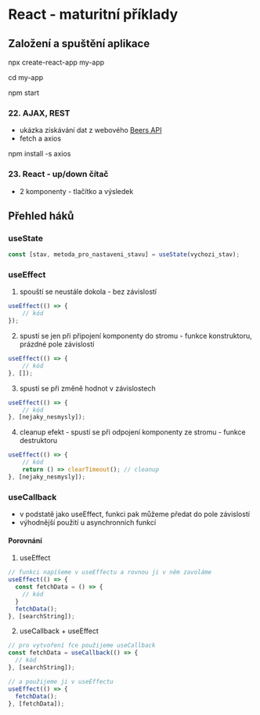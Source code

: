 # React - maturitní příklady
## Založení a spuštění aplikace
npx create-react-app my-app

cd my-app

npm start

### 22. AJAX, REST
* ukázka získávání dat z webového [Beers API](https://api.punkapi.com/v2/beers)
* fetch a axios

npm install -s axios


### 23. React - up/down čítač
* 2 komponenty - tlačítko a výsledek

## Přehled háků
### useState
```javascript
const [stav, metoda_pro_nastaveni_stavu] = useState(vychozi_stav);
```

### useEffect
1) spouští se neustále dokola - bez závislostí
```javascript
useEffect(() => {
    // kód
});
```

2) spustí se jen při připojení komponenty do stromu - funkce konstruktoru, prázdné pole závislostí
```javascript
useEffect(() => {
    // kód
}, []);
```

3) spustí se při změně hodnot v závislostech
```javascript
useEffect(() => {
    // kód
}, [nejaky_nesmysly]);
```

4) cleanup efekt - spustí se při odpojení komponenty ze stromu - funkce destruktoru
```javascript
useEffect(() => {
    // kód
    return () => clearTimeout(); // cleanup
}, [nejaky_nesmysly]);
```

### useCallback
* v podstatě jako useEffect, funkci pak můžeme předat do pole závislostí
* výhodnější použití u asynchronních funkcí
#### Porovnání
1) useEffect
```javascript
// funkci napíšeme v useEffectu a rovnou ji v něm zavoláme
useEffect(() => {
  const fetchData = () => {
    // kód
  }
  fetchData();
}, [searchString]);
```
2) useCallback + useEffect
```javascript
// pro vytvoření fce použijeme useCallback
const fetchData = useCallback(() => {
  // kód
}, [searchString]);

// a použijeme ji v useEffectu
useEffect(() => {
  fetchData();
}, [fetchData]);
```